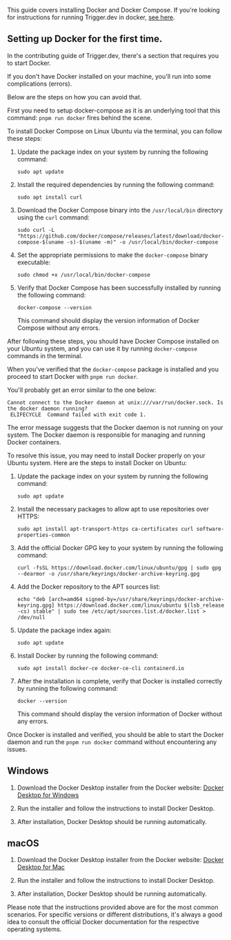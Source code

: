 This guide covers installing Docker and Docker Compose. If you're looking for instructions for running Trigger.dev in docker, [see here](https://github.com/triggerdotdev/docker).

## Setting up Docker for the first time.

In the contributing guide of Trigger.dev, there's a section that requires you to start Docker.

If you don't have Docker installed on your machine, you'll run into some complications (errors).

Below are the steps on how you can avoid that.

First you need to setup docker-compose as it is an underlying tool that this command: `pnpm run docker` fires behind the scene.

To install Docker Compose on Linux Ubuntu via the terminal, you can follow these steps:

1. Update the package index on your system by running the following command:

   ```shell
   sudo apt update
   ```

2. Install the required dependencies by running the following command:

   ```shell
   sudo apt install curl
   ```

3. Download the Docker Compose binary into the `/usr/local/bin` directory using the `curl` command:

   ```shell
   sudo curl -L "https://github.com/docker/compose/releases/latest/download/docker-compose-$(uname -s)-$(uname -m)" -o /usr/local/bin/docker-compose
   ```

4. Set the appropriate permissions to make the `docker-compose` binary executable:

   ```shell
   sudo chmod +x /usr/local/bin/docker-compose
   ```

5. Verify that Docker Compose has been successfully installed by running the following command:

   ```shell
   docker-compose --version
   ```

   This command should display the version information of Docker Compose without any errors.

After following these steps, you should have Docker Compose installed on your Ubuntu system, and you can use it by running `docker-compose` commands in the terminal.

When you've verified that the `docker-compose` package is installed and you proceed to start Docker with `pnpm run docker`.

You'll probably get an error similar to the one below:

```shell
Cannot connect to the Docker daemon at unix:///var/run/docker.sock. Is the docker daemon running?
 ELIFECYCLE  Command failed with exit code 1.
```

The error message suggests that the Docker daemon is not running on your system. The Docker daemon is responsible for managing and running Docker containers.

To resolve this issue, you may need to install Docker properly on your Ubuntu system. Here are the steps to install Docker on Ubuntu:

1. Update the package index on your system by running the following command:

   ```shell
   sudo apt update
   ```

2. Install the necessary packages to allow apt to use repositories over HTTPS:

   ```shell
   sudo apt install apt-transport-https ca-certificates curl software-properties-common
   ```

3. Add the official Docker GPG key to your system by running the following command:

   ```shell
   curl -fsSL https://download.docker.com/linux/ubuntu/gpg | sudo gpg --dearmor -o /usr/share/keyrings/docker-archive-keyring.gpg
   ```

4. Add the Docker repository to the APT sources list:

   ```shell
   echo "deb [arch=amd64 signed-by=/usr/share/keyrings/docker-archive-keyring.gpg] https://download.docker.com/linux/ubuntu $(lsb_release -cs) stable" | sudo tee /etc/apt/sources.list.d/docker.list > /dev/null
   ```

5. Update the package index again:

   ```shell
   sudo apt update
   ```

6. Install Docker by running the following command:

   ```shell
   sudo apt install docker-ce docker-ce-cli containerd.io
   ```

7. After the installation is complete, verify that Docker is installed correctly by running the following command:

   ```shell
   docker --version
   ```

   This command should display the version information of Docker without any errors.

Once Docker is installed and verified, you should be able to start the Docker daemon and run the `pnpm run docker` command without encountering any issues.

## Windows

1. Download the Docker Desktop installer from the Docker website: [Docker Desktop for Windows](https://www.docker.com/products/docker-desktop)

2. Run the installer and follow the instructions to install Docker Desktop.

3. After installation, Docker Desktop should be running automatically.

## macOS

1. Download the Docker Desktop installer from the Docker website: [Docker Desktop for Mac](https://www.docker.com/products/docker-desktop)

2. Run the installer and follow the instructions to install Docker Desktop.

3. After installation, Docker Desktop should be running automatically.

Please note that the instructions provided above are for the most common scenarios. For specific versions or different distributions, it's always a good idea to consult the official Docker documentation for the respective operating systems.
